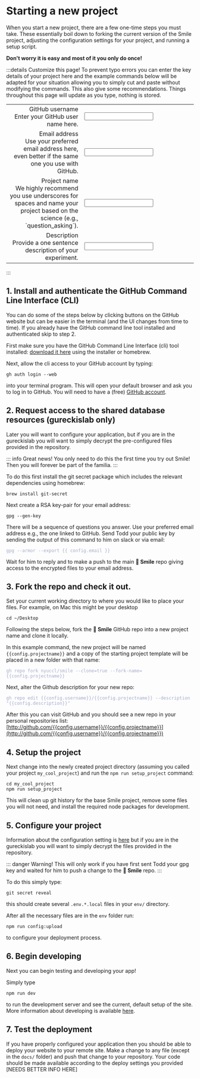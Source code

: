 <script setup>
import { reactive, computed } from 'vue'

const config = reactive({
    username: 'ghuser',
    projectname: 'my_cool_project',
    email: 'someone@gmail.edu',
    description: 'my new research project'
})
</script>

<style lang="css">
.vp-doc  label {
    font-weight: bold;
    font-size: 1.1em;
    color: #42b883;
}
.vp-doc input {
    border: 1px;
    width: 100%;
    font-size: 1.1em;
    background-color: white;
    border: 1px solid #999;
    padding-left: 10px;
    color: rgb(84, 84, 84);
}
.form {
    width: 100%;
    border-collapse:collapse;
    border: 0px;
}

.label {
    text-align: right;
    border: none;
   
}
.data {
    width: 60%;
    border: none;
}
.vp-doc td {
    vertical-align:top;
    border: none;
    font-size: 1em;
}
.vp-doc tr {
    border: none;
    font-size: 1em;
}
</style>


# Starting a new project

When you start a new project, there are a few one-time steps you must take.
These essentially boil down to forking the current version
of the Smile project, adjusting the configuration settings for your project,
and running a setup script.

**Don't worry it is easy and most of it you only do once!**

:::details Customize this page!
To prevent typo errors you can enter the key details of your project here and the example commands
below will be adapted for your situation allowing you to simply cut and paste without modifying the commands.  This also give some recommendations.  Things throughout this page will update as you type, nothing is stored.

<table class="form">
    <tr>
        <td class="label">
            <label for="username">GitHub username</label><br>
            Enter your GitHub user name here. 
        </td>
        <td class="data">
            <input id="username" type="text" v-model="config.username" />
        </td>
    </tr>
    <tr>
        <td class="label">
            <label for="email">Email address</label><br>
            Use your preferred email address here, even better if the same one you use with GitHub. 
        </td>
        <td class="data">
            <input id="email" type="text" v-model="config.email" />
        </td>
    </tr>
    <tr>
        <td class="label">
            <label for="projectname">Project name</label><br>
            We highly recommend you use underscores for spaces and name your project based on 
the science (e.g., `question_asking`).  
        </td>
        <td class="data">
            <input id="projectname" type="text" v-model="config.projectname" />
        </td>
    </tr>
    <tr>
        <td class="label">
            <label for="description">Description</label><br>
            Provide a one sentence description of your experiment. 
        </td>
        <td class="data">
            <input id="description" type="text" v-model="config.description" />
        </td>
    </tr>
</table>



:::




## 1. Install and authenticate the GitHub Command Line Interface (CLI)


You can do some of the steps below by clicking buttons on the GitHub website 
but can be easier in the terminal (and the UI changes from time to time).
If you already have the GitHub command line tool installed and authenticated
skip to step 2.

First make sure you have the GitHub Command Line Interface (cli) tool installed:
[download it here](https://cli.github.com) using the installer or homebrew.  

Next, allow the cli access to your GitHub account by typing:

```
gh auth login --web
```

into your terminal program.  This will open your default browser and ask you to log in to GitHub.
You will need to have a (free) [GitHub account](https://github.com/join).



## 2. Request access to the shared database resources (gureckislab only)

Later you will want to configure your application, but if you are in the gureckislab you will want to 
simply decrypt the pre-configured files provided in the repository.

::: info Great news!
You only need to do this the first time you try out Smile!  Then you will forever be part of the 
familia.
:::


To do this first install the git secret package which includes the relevant dependencies using homebrew: 

```
brew install git-secret
```

Next create a RSA key-pair for your email address:

```
gpg --gen-key
```

There will be a sequence of questions you answer.  Use your preferred email address e.g., the one linked to GitHub.  Send Todd your public key by sending the output of this command to him on slack or via email:

<div class="language-"><pre><code><span class="line"><span style="color:#A6ACCD">gpg --armor --export {{ config.email }}</span></span></code></pre></div>

Wait for him to reply and to make a push to the main **🫠 Smile** repo giving access to the encrypted files to your email address.


## 3. Fork the repo and check it out.

Set your current working directory to where you would like to place your files.
For example, on Mac this might be your desktop

```
cd ~/Desktop
```

Following the steps below, fork the **🫠 Smile** GitHub repo into a new project name and clone it locally.


In this example command, the new project will be named `{{config.projectname}}` and a copy of the starting
project template will be placed in a new folder with that name:

<div class="language-"><pre><code><span class="line"><span style="color:#A6ACCD">gh repo fork nyuccl/smile --clone=true --fork-name={{config.projectname}}</span></span></code></pre></div>

Next, alter the Github description for your new repo:

<div class="language-"><pre><code><span class="line"><span style="color:#A6ACCD">gh repo edit {{config.username}}/{{config.projectname}} --description "{{config.description}}"</span></span></code></pre></div>


After this you can visit GitHub and you should see a new repo in your personal repositories list: [http://github.com/{{config.username}}/{{config.projectname}}](http://github.com/{{config.username}}/{{config.projectname}})

## 4. Setup the project

Next change into the newly created project directory (assuming you called your project `my_cool_project`) and run the `npm run setup_project` command:

```
cd my_cool_project
npm run setup_project
```

This will clean up git history for the base Smile project, remove some files you will not need, and install the required node packages for development.

## 5. Configure your project

Information about the configuration setting is [here](/configuration) but if you are in the gureckislab you will want to simply decrypt the files provided in the repository.

::: danger Warning!
This will only work if you have first sent Todd your gpg key and waited for him to push a change to the **🫠 Smile** repo.
:::

To do this simply type: 

```
git secret reveal
```

this should create several `.env.*.local` files in your `env/` directory.

After all the necessary files are in the `env` folder run:

```
npm run config:upload
```

to configure your deployment process.

## 6. Begin developing

Next you can begin testing and developing your app!

Simply type

```
npm run dev
```

to run the development server and see the current, default setup of the site.  More information about developing is available [here](/developing).

## 7. Test the deployment

If you have properly configured your application then you should be able to deploy your website to your remote site.
Make a change to any file (except in the `docs/` folder) and push that change to your repository.  Your code should be made available according to the deploy settings you provided [NEEDS BETTER INFO HERE]




